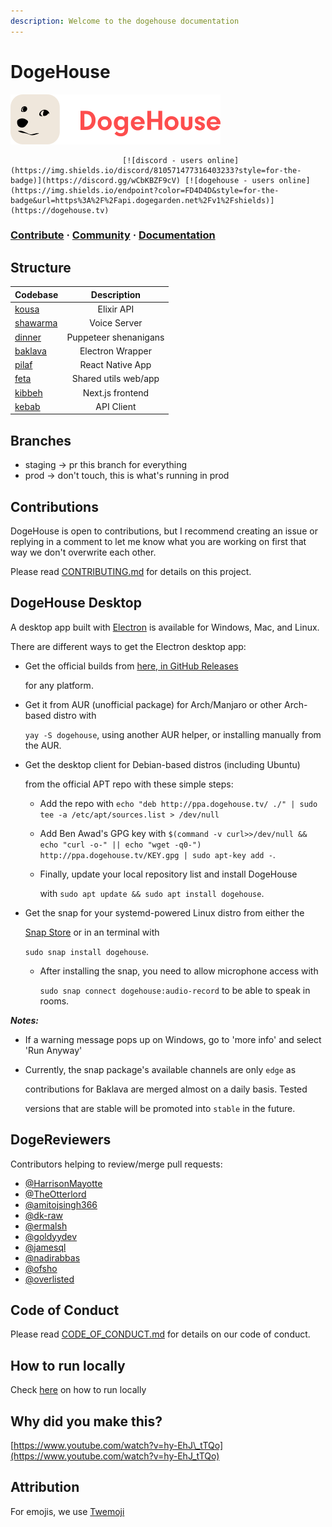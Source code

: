 ```yaml
---
description: Welcome to the dogehouse documentation
---
```


# DogeHouse

![ Taking voice conversations to the moon &#x1F680;](https://raw.githubusercontent.com/benawad/dogehouse/staging/.redesign-assets/dogehouse_logo.svg)

                             [![discord - users online](https://img.shields.io/discord/810571477316403233?style=for-the-badge)](https://discord.gg/wCbKBZF9cV) [![dogehouse - users online](https://img.shields.io/endpoint?color=FD4D4D&style=for-the-badge&url=https%3A%2F%2Fapi.dogegarden.net%2Fv1%2Fshields)](https://dogehouse.tv)

###                              [Contribute](https://github.com/benawad/dogehouse/blob/staging/CONTRIBUTING.md) · [Community](https://discord.gg/82HzQCJCDg) · [Documentation](https://github.com/FotieMConstant/dogehouse-docs/tree/61448218e2cf3967eb064bb8dcd372ec9da02f68/docs/README.MD)

## Structure

| Codebase | Description |
| :--- | :---: |
| [kousa](https://github.com/FotieMConstant/dogehouse-docs/tree/61448218e2cf3967eb064bb8dcd372ec9da02f68/kousa/README.md) | Elixir API |
| [shawarma](https://github.com/FotieMConstant/dogehouse-docs/tree/61448218e2cf3967eb064bb8dcd372ec9da02f68/shawarma/README.md) | Voice Server |
| [dinner](https://github.com/FotieMConstant/dogehouse-docs/tree/61448218e2cf3967eb064bb8dcd372ec9da02f68/dinner/README.md) | Puppeteer shenanigans |
| [baklava](https://github.com/FotieMConstant/dogehouse-docs/tree/61448218e2cf3967eb064bb8dcd372ec9da02f68/baklava/README.md) | Electron Wrapper |
| [pilaf](https://github.com/FotieMConstant/dogehouse-docs/tree/61448218e2cf3967eb064bb8dcd372ec9da02f68/pilaf/README.md) | React Native App |
| [feta](https://github.com/FotieMConstant/dogehouse-docs/tree/61448218e2cf3967eb064bb8dcd372ec9da02f68/feta/README.md) | Shared utils web/app |
| [kibbeh](https://github.com/FotieMConstant/dogehouse-docs/tree/61448218e2cf3967eb064bb8dcd372ec9da02f68/kibbeh/README.md) | Next.js frontend |
| [kebab](https://github.com/FotieMConstant/dogehouse-docs/tree/61448218e2cf3967eb064bb8dcd372ec9da02f68/kebab/README.md) | API Client |

## Branches

* staging -&gt; pr this branch for everything
* prod -&gt; don't touch, this is what's running in prod

## Contributions

DogeHouse is open to contributions, but I recommend creating an issue or replying in a comment to let me know what you are working on first that way we don't overwrite each other.

Please read [CONTRIBUTING.md](https://github.com/benawad/dogehouse/blob/staging/CONTRIBUTING.md) for details on this project.

## DogeHouse Desktop

A desktop app built with [Electron](https://www.electronjs.org/) is available for Windows, Mac, and Linux.

There are different ways to get the Electron desktop app:

* Get the official builds from [here, in GitHub Releases](https://github.com/benawad/dogehouse/releases/latest)

  for any platform.

* Get it from AUR \(unofficial package\) for Arch/Manjaro or other Arch-based distro with

  `yay -S dogehouse`, using another AUR helper, or installing manually from the AUR.

* Get the desktop client for Debian-based distros \(including Ubuntu\)

  from the official APT repo with these simple steps:

  * Add the repo with `echo "deb http://ppa.dogehouse.tv/ ./" | sudo tee -a /etc/apt/sources.list > /dev/null`
  * Add Ben Awad's GPG key with `$(command -v curl>>/dev/null && echo "curl -o-" || echo "wget -q0-") http://ppa.dogehouse.tv/KEY.gpg | sudo apt-key add -`.
  * Finally, update your local repository list and install DogeHouse

    with `sudo apt update && sudo apt install dogehouse`.

* Get the snap for your systemd-powered Linux distro from either the

  [Snap Store](https://snapcraft.io/dogehouse) or in an terminal with

  `sudo snap install dogehouse`.

  * After installing the snap, you need to allow microphone access with

    `sudo snap connect dogehouse:audio-record` to be able to speak in rooms.

_**Notes:**_

* If a warning message pops up on Windows, go to 'more info' and select 'Run Anyway'
* Currently, the snap package's available channels are only `edge` as

  contributions for Baklava are merged almost on a daily basis. Tested

  versions that are stable will be promoted into `stable` in the future.

## DogeReviewers

Contributors helping to review/merge pull requests:

* [@HarrisonMayotte](https://github.com/HarrisonMayotte)
* [@TheOtterlord](https://github.com/TheOtterlord)
* [@amitojsingh366](https://github.com/amitojsingh366)
* [@dk-raw](https://github.com/dk-raw)
* [@ermalsh](https://github.com/ermalsh)
* [@goldyydev](https://github.com/goldyydev)
* [@jamesql](https://github.com/jamesql)
* [@nadirabbas](https://github.com/nadirabbas)
* [@ofsho](https://github.com/ofsho)
* [@overlisted](https://github.com/overlisted)

## Code of Conduct

Please read [CODE\_OF\_CONDUCT.md](https://github.com/benawad/dogehouse/blob/staging/CODE_OF_CONDUCT.md) for details on our code of conduct.

## How to run locally

Check [here](https://github.com/benawad/dogehouse/blob/staging/CONTRIBUTING.md#quickstart-local-frontend-development) on how to run locally

## Why did you make this?

[https://www.youtube.com/watch?v=hy-EhJ\_tTQo](https://www.youtube.com/watch?v=hy-EhJ_tTQo)

## Attribution

For emojis, we use [Twemoji](https://twemoji.twitter.com/)

